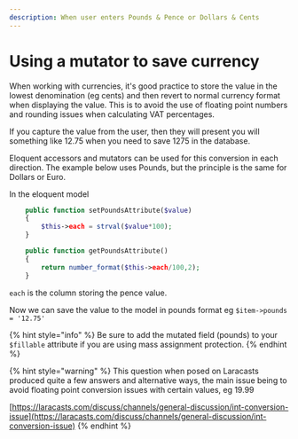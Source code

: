 ```yaml
---
description: When user enters Pounds & Pence or Dollars & Cents
---
```


# Using a mutator to save currency

When working with currencies, it's good practice to store the value in the lowest denomination (eg cents) and then revert to normal currency format when displaying the value.  This is to avoid the use of floating point numbers and rounding issues when calculating VAT percentages.

If you capture the value from the user, then they will present you will something like 12.75 when you need to save 1275 in the database.

Eloquent accessors and mutators can be used for this conversion in each direction.  The example below uses Pounds, but the principle is the same for Dollars or Euro.

In the eloquent model

```php
    public function setPoundsAttribute($value)
    {
        $this->each = strval($value*100);
    }

    public function getPoundsAttribute()
    {
        return number_format($this->each/100,2);
    }
```

`each` is the column storing the pence value.

Now we can save the value to the model in pounds format eg `$item->pounds = '12.75'`

{% hint style="info" %}
Be sure to add the mutated field (pounds) to your `$fillable` attribute if you are using mass assignment protection.
{% endhint %}

{% hint style="warning" %}
This question when posed on Laracasts produced quite a few answers and alternative ways, the main issue being to avoid floating point conversion issues with certain values, eg 19.99

[https://laracasts.com/discuss/channels/general-discussion/int-conversion-issue](https://laracasts.com/discuss/channels/general-discussion/int-conversion-issue)
{% endhint %}
